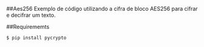 ##Aes256
Exemplo de código utilizando a cifra de bloco AES256 para cifrar e decifrar um texto.

##Requirememts
```sh
$ pip install pycrypto
```
